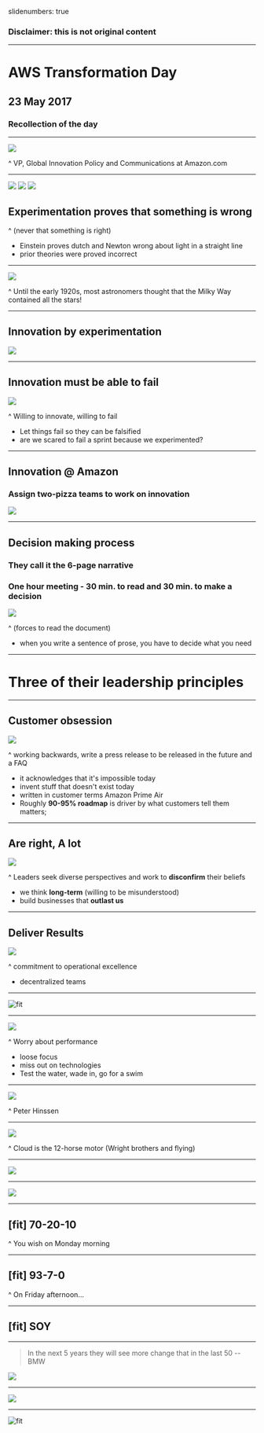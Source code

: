 slidenumbers: true

### Disclaimer: this is not original content
---

# AWS Transformation Day
## 23 May 2017

### Recollection of the day

---

![](paul-misener.jpg)

^
VP, Global Innovation Policy and Communications at Amazon.com
	
---

![](Albert-Einstein.jpg)
![](Christiaan-Huygens.jpg)
![](Isaac-Newton.jpg)

## Experimentation proves that something is wrong 
^
(never that something is right)
+ Einstein proves dutch and Newton wrong about light in a straight line
+ prior theories were proved incorrect

---

![](milky-way.jpg)

^
Until the early 1920s, most astronomers thought that the Milky Way contained all the stars!

---
## Innovation by experimentation
![](experimentation.jpg)
---
## Innovation must be able to fail
![](fail.jpg)

^
Willing to innovate, willing to fail
+ Let things fail so they can be falsified
+ are we scared to fail a sprint because we experimented?

---
## Innovation @ Amazon
### Assign two-pizza teams to work on innovation

![](two-pizzas.jpg)

---
## Decision making process
### They call it the 6-page narrative
### One hour meeting - 30 min. to read and 30 min. to make a decision

![](decision.jpg)

^
(forces to read the document)
+ when you write a sentence of prose, you have to decide what you need

---
# Three of their leadership principles
---
## Customer obsession

![](love.jpg)

^
working backwards, write a press release to be released in the future and a FAQ
+ it acknowledges that it's impossible today
+ invent stuff that doesn't exist today
+ written in customer terms
Amazon Prime Air
+ Roughly **90-95% roadmap** is driver by what customers tell them matters;

---
## Are right, A lot

![](sheldon.png)

^
Leaders seek diverse perspectives and work to **disconfirm** their beliefs
+ we think **long-term** (willing to be misunderstood)
+ build businesses that **outlast us**

---
## Deliver Results

![](balboa.jpg)

^
commitment to operational excellence
+ decentralized teams

---

![fit](CIS_Q416.jpg)

---
![](frieslandcampina.jpg)

^
Worry about performance
+ loose focus
+ miss out on technologies
+ Test the water, wade in, go for a swim

---
![](peter-hinssen.jpg)

^
Peter Hinssen

---
![](wright-brothers.jpg)

^
Cloud is the 12-horse motor (Wright brothers and flying)

---
![](arc-of-life.jpg)

---
![](arc-of-life-oracle.jpg)

---
## [fit] 70-20-10

^
You wish on Monday morning

---
## [fit] 93-7-0

^
On Friday afternoon...

---
## [fit] SOY

---

> In the next 5 years they will see more change that in the last 50
-- BMW

![](future-car.jpg)

---

![](dumb-pipe.jpg)

---

![fit](sms-rip.png)